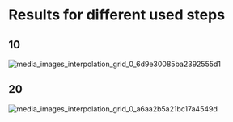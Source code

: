 # Results for different used steps

## 10
![media_images_interpolation_grid_0_6d9e30085ba2392555d1](https://github.com/user-attachments/assets/7c4862ba-279d-4a40-a705-95cdb2689384)

## 20
![media_images_interpolation_grid_0_a6aa2b5a21bc17a4549d](https://github.com/user-attachments/assets/dba027fe-d471-4d7f-8ce2-f84382f5265f)

